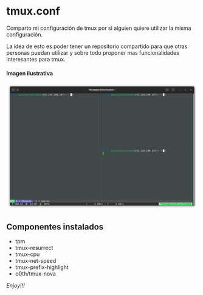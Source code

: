 # tmux.conf
Comparto mi configuración de tmux por si alguien quiere utilizar la misma configuración.

La idea de esto es poder tener un repositorio compartido para que otras personas puedan utilizar y sobre todo proponer mas funcionalidades interesantes para tmux.

#### Imagen ilustrativa

![Imagen ilustrativa de tmux](/asset/TerminalMultiplexer.png)



## Componentes instalados

- tpm
- tmux-resurrect
- tmux-cpu
- tmux-net-speed
- tmux-prefix-highlight
- o0th/tmux-nova


_Enjoy!!!_
